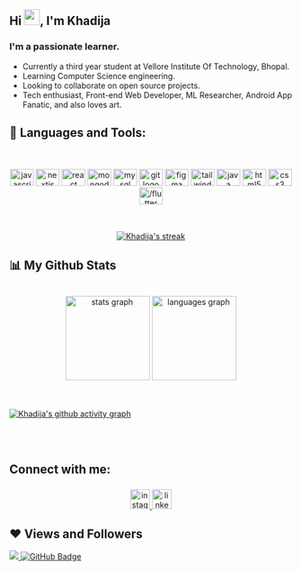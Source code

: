 
<h2 align="left">Hi <img src="https://emojis.slackmojis.com/emojis/images/1577305505/7373/hand_wave.gif?1577305505" width="28" />, I'm Khadija</h2>
<h3 align="left">I'm a passionate learner.</h3>

- Currently a third year student at Vellore Institute Of Technology, Bhopal.
- Learning Computer Science engineering.
- Looking to collaborate on open source projects.
- Tech enthusiast, Front-end Web Developer, ML Researcher, Android App Fanatic, and also loves art.


## 🚀 Languages and Tools:
<br>
  <br>
<div align="center">
  <img src="https://cdn.jsdelivr.net/gh/devicons/devicon/icons/javascript/javascript-original.svg" height="30" width="42" alt="javascript logo"  />
  <img src="https://cdn.jsdelivr.net/gh/devicons/devicon/icons/nextjs/nextjs-original.svg" height="30" width="42" alt="nextjs logo"  />
  <img src="https://cdn.jsdelivr.net/gh/devicons/devicon/icons/react/react-original.svg" height="30" width="42" alt="react logo"  />
  <img src="https://cdn.jsdelivr.net/gh/devicons/devicon/icons/mongodb/mongodb-original.svg" height="30" width="42" alt="mongodb logo"  />
  <img src="https://cdn.jsdelivr.net/gh/devicons/devicon/icons/mysql/mysql-original.svg" height="30" width="42" alt="mysql logo"  />
  <img src="https://cdn.jsdelivr.net/gh/devicons/devicon/icons/git/git-original.svg" height="30" width="42" alt="git logo"  />
  <img src="https://cdn.jsdelivr.net/gh/devicons/devicon/icons/figma/figma-original.svg" height="30" width="42" alt="figma logo"  />
  <img src="https://upload.wikimedia.org/wikipedia/commons/d/d5/Tailwind_CSS_Logo.svg" height="30" width="42" alt="tailwindcss logo"  />
  <img src="https://cdn.jsdelivr.net/gh/devicons/devicon/icons/java/java-original.svg" height="30" width="42" alt="java logo"  />
  <img src="https://cdn.jsdelivr.net/gh/devicons/devicon/icons/html5/html5-original.svg" height="30" width="42" alt="html5 logo"  />
  <img src="https://cdn.jsdelivr.net/gh/devicons/devicon/icons/css3/css3-original.svg" height="30" width="42" alt="css3 logo"  />
  <img src="https://cdn.jsdelivr.net/gh/devicons/devicon/icons/flutter//flutter-original.svg" height="30" width="42" alt="/flutter logo"  />
</div>
 </br>
 </br>

<p align="center">
    <a href="https://github.com/4khadija/github-readme-streak-stats">
        <img title="🔥 Get streak stats for your profile at git.io/streak-stats" alt="Khadija's streak" src="https://github-readme-streak-stats.herokuapp.com/?user=4khadija&theme=chartreuse-dark&hide_border=true&stroke=0000&background=060A0CD0"/>
    </a>
</p>

## 📊 My Github Stats

  <br/>
    <div align="center">
  <img src="https://github-readme-stats.vercel.app/api?hide_title=false&hide_rank=false&show_icons=true&include_all_commits=true&count_private=true&disable_animations=false&theme=tokyonight&locale=en&hide_border=false&username=4khadija" height="150" alt="stats graph"  />
  <img src="https://github-readme-stats.vercel.app/api/top-langs?locale=en&hide_title=false&layout=compact&card_width=320&langs_count=5&theme=tokyonight&hide_border=false&username=4khadija" height="150" alt="languages graph"  />
</div>


<br/>
<br/>

[![Khadija's github activity graph](https://github-readme-activity-graph.cyclic.app/graph?username=4khadija&bg_color=0d0d0d&color=ec27df&line=eef868&point=50f2ef&area=true&hide_border=true)](https://github.com/4khadija/github-readme-activity-graph)

<br/>
<br/>

## Connect with me:
###

<div align="center">
  <a href="https://www.instagram.com/khhdiijaa/" target="_blank">
    <img src="https://img.shields.io/static/v1?message=Instagram&logo=instagram&label=&color=E4405F&logoColor=white&labelColor=&style=for-the-badge" height="35" alt="instagram logo"  />
  </a>
  
  <a href="https://www.linkedin.com/in/khadijakorasawala/" target="_blank">
    <img src="https://img.shields.io/static/v1?message=LinkedIn&logo=linkedin&label=&color=0077B5&logoColor=white&labelColor=&style=for-the-badge" height="35" alt="linkedin logo"  />
  </a>
</div>

###


## ❤ Views and Followers
<a href="https://github.com/Meghna-DAS/github-profile-views-counter">
    <img src="https://komarev.com/ghpvc/?username=4khadija">
</a>
<a href="https://github.com/4khadija?tab=followers"><img src="https://img.shields.io/github/followers/4khadija?label=Followers&style=social" alt="GitHub Badge"></a>

